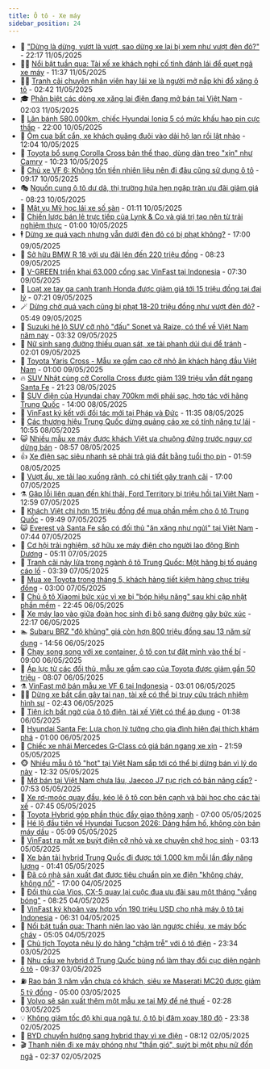 ```yaml
---
title: Ô tô - Xe máy
sidebar_position: 24
---
```


<!-- dantri-o-to-xe-may:START -->
- 🤡 [&quot;Dừng là dừng, vượt là vượt, sao dừng xe lại bị xem như vượt đèn đỏ?&quot;](https://dantri.com.vn/o-to-xe-may/dung-la-dung-vuot-la-vuot-sao-dung-xe-lai-bi-xem-nhu-vuot-den-do-20250511173248522.htm) - 22:17 11/05/2025
- 🧑‍💻 [Nổi bật tuần qua: Tài xế xe khách nghi cố tình đánh lái để quẹt ngã xe máy](https://dantri.com.vn/o-to-xe-may/noi-bat-tuan-qua-tai-xe-xe-khach-nghi-co-tinh-danh-lai-de-quet-nga-xe-may-20250511183039645.htm) - 11:37 11/05/2025
- 🧑‍💻 [Tranh cãi chuyện nhân viên hay lái xe là người mở nắp khi đổ xăng ô tô](https://dantri.com.vn/o-to-xe-may/tranh-cai-chuyen-nhan-vien-hay-lai-xe-la-nguoi-mo-nap-khi-do-xang-o-to-20250511093948138.htm) - 02:42 11/05/2025
- 🎓 [Phân biệt các dòng xe xăng lai điện đang mở bán tại Việt Nam](https://dantri.com.vn/o-to-xe-may/phan-biet-cac-dong-xe-xang-lai-dien-dang-mo-ban-tai-viet-nam-20250506143158481.htm) - 02:03 11/05/2025
- 🌊 [Lăn bánh 580.000km, chiếc Hyundai Ioniq 5 có mức khấu hao pin cực thấp](https://dantri.com.vn/o-to-xe-may/lan-banh-580000km-chiec-hyundai-ioniq-5-co-muc-khau-hao-pin-cuc-thap-20250510205139208.htm) - 22:00 10/05/2025
- 🥷 [Ôm cua bất cẩn, xe khách quăng đuôi vào dải hộ lan rồi lật nhào](https://dantri.com.vn/o-to-xe-may/om-cua-bat-can-xe-khach-quang-duoi-vao-dai-ho-lan-roi-lat-nhao-20250510184152373.htm) - 12:04 10/05/2025
- 🤩 [Toyota bổ sung Corolla Cross bản thể thao, dùng dàn treo &quot;xịn&quot; như Camry](https://dantri.com.vn/o-to-xe-may/toyota-bo-sung-corolla-cross-ban-the-thao-dung-dan-treo-xin-nhu-camry-20250510171935361.htm) - 10:23 10/05/2025
- 🫶 [Chủ xe VF 6: Không tốn tiền nhiên liệu nên đi đâu cũng sử dụng ô tô](https://dantri.com.vn/o-to-xe-may/chu-xe-vf-6-khong-ton-tien-nhien-lieu-nen-di-dau-cung-su-dung-o-to-20250510160401919.htm) - 09:17 10/05/2025
- 🎭 [Nguồn cung ô tô dư dả, thị trường hứa hẹn ngập tràn ưu đãi giảm giá](https://dantri.com.vn/o-to-xe-may/nguon-cung-o-to-du-da-thi-truong-hua-hen-ngap-tran-uu-dai-giam-gia-20250509155916150.htm) - 08:23 10/05/2025
- 🌁 [Mật vụ Mỹ học lái xe số sàn](https://dantri.com.vn/o-to-xe-may/mat-vu-my-hoc-lai-xe-so-san-20250509165033400.htm) - 01:11 10/05/2025
- 🦩 [Chiến lược bán lẻ trực tiếp của Lynk &amp; Co và giá trị tạo nên từ trải nghiệm thực](https://dantri.com.vn/o-to-xe-may/chien-luoc-ban-le-truc-tiep-cua-lynk-co-va-gia-tri-tao-nen-tu-trai-nghiem-thuc-20250509182422519.htm) - 01:00 10/05/2025
- 🕴 [Dừng xe quá vạch nhưng vẫn dưới đèn đỏ có bị phạt không?](https://dantri.com.vn/o-to-xe-may/dung-xe-qua-vach-nhung-van-duoi-den-do-co-bi-phat-khong-20250509160930433.htm) - 17:00 09/05/2025
- 🎡 [Sở hữu BMW R 18 với ưu đãi lên đến 220 triệu đồng](https://dantri.com.vn/o-to-xe-may/so-huu-bmw-r-18-voi-uu-dai-len-den-220-trieu-dong-20250509152123321.htm) - 08:23 09/05/2025
- 📝 [V-GREEN triển khai 63.000 cổng sạc VinFast tại Indonesia](https://dantri.com.vn/o-to-xe-may/v-green-trien-khai-63000-cong-sac-vinfast-tai-indonesia-20250509141141113.htm) - 07:30 09/05/2025
- 🧐 [Loạt xe tay ga cạnh tranh Honda được giảm giá tới 15 triệu đồng tại đại lý](https://dantri.com.vn/o-to-xe-may/loat-xe-tay-ga-canh-tranh-honda-duoc-giam-gia-toi-15-trieu-dong-tai-dai-ly-20250509121202758.htm) - 07:21 09/05/2025
- 🪄 [Dừng chờ quá vạch cũng bị phạt 18-20 triệu đồng như vượt đèn đỏ?](https://dantri.com.vn/o-to-xe-may/dung-cho-qua-vach-cung-bi-phat-18-20-trieu-dong-nhu-vuot-den-do-20250509121413722.htm) - 05:49 09/05/2025
- 🧰 [Suzuki hé lộ SUV cỡ nhỏ &quot;đấu&quot; Sonet và Raize, có thể về Việt Nam năm nay](https://dantri.com.vn/o-to-xe-may/suzuki-he-lo-suv-co-nho-dau-sonet-va-raize-co-the-ve-viet-nam-nam-nay-20250509102820968.htm) - 03:32 09/05/2025
- 🚀 [Nữ sinh sang đường thiếu quan sát, xe tải phanh dúi dụi để tránh](https://dantri.com.vn/o-to-xe-may/nu-sinh-sang-duong-thieu-quan-sat-xe-tai-phanh-dui-dui-de-tranh-20250509015600899.htm) - 02:01 09/05/2025
- 💪 [Toyota Yaris Cross - Mẫu xe gầm cao cỡ nhỏ ăn khách hàng đầu Việt Nam](https://dantri.com.vn/o-to-xe-may/toyota-yaris-cross-mau-xe-gam-cao-co-nho-an-khach-hang-dau-viet-nam-20250508191339860.htm) - 01:00 09/05/2025
- 🔥 [SUV Nhật cùng cỡ Corolla Cross được giảm 139 triệu vẫn đắt ngang Santa Fe](https://dantri.com.vn/o-to-xe-may/suv-nhat-cung-co-corolla-cross-duoc-giam-139-trieu-van-dat-ngang-santa-fe-20250508095022367.htm) - 21:23 08/05/2025
- 🐲 [SUV điện của Hyundai chạy 700km mới phải sạc, hợp tác với hãng Trung Quốc](https://dantri.com.vn/o-to-xe-may/suv-dien-cua-hyundai-chay-700km-moi-phai-sac-hop-tac-voi-hang-trung-quoc-20250508181931114.htm) - 14:00 08/05/2025
- 🌋 [VinFast ký kết với đối tác mới tại Pháp và Đức](https://dantri.com.vn/o-to-xe-may/vinfast-ky-ket-voi-doi-tac-moi-tai-phap-va-duc-20250508175332205.htm) - 11:35 08/05/2025
- 🤩 [Các thương hiệu Trung Quốc dừng quảng cáo xe có tính năng tự lái](https://dantri.com.vn/o-to-xe-may/cac-thuong-hieu-trung-quoc-dung-quang-cao-xe-co-tinh-nang-tu-lai-20250508092731375.htm) - 10:55 08/05/2025
- 😺 [Nhiều mẫu xe máy được khách Việt ưa chuộng đứng trước nguy cơ dừng bán](https://dantri.com.vn/o-to-xe-may/nhieu-mau-xe-may-duoc-khach-viet-ua-chuong-dung-truoc-nguy-co-dung-ban-20250507232902713.htm) - 08:57 08/05/2025
- 👍 [Xe điện sạc siêu nhanh sẽ phải trả giá đắt bằng tuổi thọ pin](https://dantri.com.vn/o-to-xe-may/xe-dien-sac-sieu-nhanh-se-phai-tra-gia-dat-bang-tuoi-tho-pin-20250507154633289.htm) - 01:59 08/05/2025
- 🎃 [Vượt ẩu, xe tải lao xuống rãnh, có chi tiết gây tranh cãi](https://dantri.com.vn/o-to-xe-may/vuot-au-xe-tai-lao-xuong-ranh-co-chi-tiet-gay-tranh-cai-20250507170241957.htm) - 17:00 07/05/2025
- ⚗️ [Gặp lỗi liên quan đến khí thải, Ford Territory bị triệu hồi tại Việt Nam](https://dantri.com.vn/o-to-xe-may/gap-loi-lien-quan-den-khi-thai-ford-territory-bi-trieu-hoi-tai-viet-nam-20250507145340657.htm) - 12:59 07/05/2025
- 🦄 [Khách Việt chi hơn 15 triệu đồng để mua phần mềm cho ô tô Trung Quốc](https://dantri.com.vn/o-to-xe-may/khach-viet-chi-hon-15-trieu-dong-de-mua-phan-mem-cho-o-to-trung-quoc-20250507160806153.htm) - 09:49 07/05/2025
- 😺 [Everest và Santa Fe sắp có đối thủ &quot;ăn xăng như ngửi&quot; tại Việt Nam](https://dantri.com.vn/o-to-xe-may/everest-va-santa-fe-sap-co-doi-thu-an-xang-nhu-ngui-tai-viet-nam-20250507094821762.htm) - 07:44 07/05/2025
- 💼 [Cơ hội trải nghiệm, sở hữu xe máy điện cho người lao động Bình Dương](https://dantri.com.vn/o-to-xe-may/co-hoi-trai-nghiem-so-huu-xe-may-dien-cho-nguoi-lao-dong-binh-duong-20250507115922002.htm) - 05:11 07/05/2025
- 💃 [Tranh cãi nảy lửa trong ngành ô tô Trung Quốc: Một hãng bị tố quảng cáo lố](https://dantri.com.vn/o-to-xe-may/tranh-cai-nay-lua-trong-nganh-o-to-trung-quoc-mot-hang-bi-to-quang-cao-lo-20250507101036713.htm) - 03:39 07/05/2025
- 🚀 [Mua xe Toyota trong tháng 5, khách hàng tiết kiệm hàng chục triệu đồng](https://dantri.com.vn/o-to-xe-may/mua-xe-toyota-trong-thang-5-khach-hang-tiet-kiem-hang-chuc-trieu-dong-20250507002844752.htm) - 03:00 07/05/2025
- 🤩 [Chủ ô tô Xiaomi bức xúc vì xe bị &quot;bóp hiệu năng&quot; sau khi cập nhật phần mềm](https://dantri.com.vn/o-to-xe-may/chu-o-to-xiaomi-buc-xuc-vi-xe-bi-bop-hieu-nang-sau-khi-cap-nhat-phan-mem-20250507054131328.htm) - 22:45 06/05/2025
- 💪 [Xe máy lao vào giữa đoàn học sinh đi bộ sang đường gây bức xúc](https://dantri.com.vn/o-to-xe-may/xe-may-lao-vao-giua-doan-hoc-sinh-di-bo-sang-duong-gay-buc-xuc-20250507013009365.htm) - 22:17 06/05/2025
- 🏊 [Subaru BRZ &quot;độ khủng&quot; giá còn hơn 800 triệu đồng sau 13 năm sử dụng](https://dantri.com.vn/o-to-xe-may/subaru-brz-do-khung-gia-con-hon-800-trieu-dong-sau-13-nam-su-dung-20250505113142888.htm) - 14:56 06/05/2025
- 💄 [Chạy song song với xe container, ô tô con tự đặt mình vào thế bí](https://dantri.com.vn/o-to-xe-may/chay-song-song-voi-xe-container-o-to-con-tu-dat-minh-vao-the-bi-20250506145249068.htm) - 09:00 06/05/2025
- 👺 [Áp lực từ các đối thủ, mẫu xe gầm cao của Toyota được giảm gần 50 triệu](https://dantri.com.vn/o-to-xe-may/ap-luc-tu-cac-doi-thu-mau-xe-gam-cao-cua-toyota-duoc-giam-gan-50-trieu-20250505141542584.htm) - 08:07 06/05/2025
- ⚗️ [VinFast mở bán mẫu xe VF 6 tại Indonesia](https://dantri.com.vn/o-to-xe-may/vinfast-mo-ban-mau-xe-vf-6-tai-indonesia-20250506094914838.htm) - 03:01 06/05/2025
- 🧑‍🏫 [Dừng xe bất cẩn gây tai nạn, tài xế có thể bị truy cứu trách nhiệm hình sự](https://dantri.com.vn/o-to-xe-may/dung-xe-bat-can-gay-tai-nan-tai-xe-co-the-bi-truy-cuu-trach-nhiem-hinh-su-20250506091903513.htm) - 02:43 06/05/2025
- 🦒 [Tiện ích bất ngờ của ô tô điện, tài xế Việt có thể áp dụng](https://dantri.com.vn/o-to-xe-may/tien-ich-bat-ngo-cua-o-to-dien-tai-xe-viet-co-the-ap-dung-20250505232917507.htm) - 01:38 06/05/2025
- 🐘 [Hyundai Santa Fe: Lựa chọn lý tưởng cho gia đình hiện đại thích khám phá](https://dantri.com.vn/o-to-xe-may/hyundai-santa-fe-lua-chon-ly-tuong-cho-gia-dinh-hien-dai-thich-kham-pha-20250505150432114.htm) - 01:00 06/05/2025
- 🧠 [Chiếc xe nhái Mercedes G-Class có giá bán ngang xe xịn](https://dantri.com.vn/o-to-xe-may/chiec-xe-nhai-mercedes-g-class-co-gia-ban-ngang-xe-xin-20250505172116168.htm) - 21:59 05/05/2025
- 🐵 [Nhiều mẫu ô tô &quot;hot&quot; tại Việt Nam sắp tới có thể bị dừng bán vì lý do này](https://dantri.com.vn/o-to-xe-may/nhieu-mau-o-to-hot-tai-viet-nam-sap-toi-co-the-bi-dung-ban-vi-ly-do-nay-20250505154906380.htm) - 12:32 05/05/2025
- 🤭 [Mở bán tại Việt Nam chưa lâu, Jaecoo J7 rục rịch có bản nâng cấp?](https://dantri.com.vn/o-to-xe-may/mo-ban-tai-viet-nam-chua-lau-jaecoo-j7-ruc-rich-co-ban-nang-cap-20250505132140090.htm) - 07:53 05/05/2025
- 🤠 [Xe rơ-moóc quay đầu, kéo lê ô tô con bên cạnh và bài học cho các tài xế](https://dantri.com.vn/o-to-xe-may/xe-ro-mooc-quay-dau-keo-le-o-to-con-ben-canh-va-bai-hoc-cho-cac-tai-xe-20250505121245273.htm) - 07:45 05/05/2025
- 🫶 [Toyota Hybrid góp phần thúc đẩy giao thông xanh](https://dantri.com.vn/o-to-xe-may/toyota-hybrid-gop-phan-thuc-day-giao-thong-xanh-20250505114455946.htm) - 07:00 05/05/2025
- 🚀 [Hé lộ đầu tiên về Hyundai Tucson 2026: Dáng hầm hố, không còn bản máy dầu](https://dantri.com.vn/o-to-xe-may/he-lo-dau-tien-ve-hyundai-tucson-2026-dang-ham-ho-khong-con-ban-may-dau-20250505114414758.htm) - 05:09 05/05/2025
- 🎊 [VinFast ra mắt xe buýt điện cỡ nhỏ và xe chuyên chở học sinh](https://dantri.com.vn/o-to-xe-may/vinfast-ra-mat-xe-buyt-dien-co-nho-va-xe-chuyen-cho-hoc-sinh-20250505100420897.htm) - 03:13 05/05/2025
- 🦄 [Xe bán tải hybrid Trung Quốc đi được tới 1.000 km mỗi lần đầy năng lượng](https://dantri.com.vn/o-to-xe-may/xe-ban-tai-hybrid-trung-quoc-di-duoc-toi-1000-km-moi-lan-day-nang-luong-20250505084054257.htm) - 01:41 05/05/2025
- 🥷 [Đã có nhà sản xuất đạt được tiêu chuẩn pin xe điện &quot;không cháy, không nổ&quot;](https://dantri.com.vn/o-to-xe-may/da-co-nha-san-xuat-dat-duoc-tieu-chuan-pin-xe-dien-khong-chay-khong-no-20250504210353679.htm) - 17:00 04/05/2025
- 🦏 [Đối thủ của Vios, CX-5 quay lại cuộc đua ưu đãi sau một tháng &quot;vắng bóng&quot;](https://dantri.com.vn/o-to-xe-may/doi-thu-cua-vios-cx-5-quay-lai-cuoc-dua-uu-dai-sau-mot-thang-vang-bong-20250504132708802.htm) - 08:25 04/05/2025
- 🤗 [VinFast ký khoản vay hợp vốn 190 triệu USD cho nhà máy ô tô tại Indonesia](https://dantri.com.vn/o-to-xe-may/vinfast-ky-khoan-vay-hop-von-190-trieu-usd-cho-nha-may-o-to-tai-indonesia-20250503203028361.htm) - 06:31 04/05/2025
- 🐲 [Nổi bật tuần qua: Thanh niên lao vào làn ngược chiều, xe máy bốc cháy](https://dantri.com.vn/o-to-xe-may/noi-bat-tuan-qua-thanh-nien-lao-vao-lan-nguoc-chieu-xe-may-boc-chay-20250504113401639.htm) - 05:05 04/05/2025
- 🤭 [Chủ tịch Toyota nêu lý do hãng &quot;chậm trễ&quot; với ô tô điện](https://dantri.com.vn/o-to-xe-may/chu-tich-toyota-neu-ly-do-hang-cham-tre-voi-o-to-dien-20250503200057880.htm) - 23:34 03/05/2025
- 🐻 [Nhu cầu xe hybrid ở Trung Quốc bùng nổ làm thay đổi cục diện ngành ô tô](https://dantri.com.vn/o-to-xe-may/nhu-cau-xe-hybrid-o-trung-quoc-bung-no-lam-thay-doi-cuc-dien-nganh-o-to-20250503163620388.htm) - 09:37 03/05/2025
- ⛽️ [Rao bán 3 năm vẫn chưa có khách, siêu xe Maserati MC20 được giảm 5 tỷ đồng](https://dantri.com.vn/o-to-xe-may/rao-ban-3-nam-van-chua-co-khach-sieu-xe-maserati-mc20-duoc-giam-5-ty-dong-20250503021803962.htm) - 05:00 03/05/2025
- 🫣 [Volvo sẽ sản xuất thêm một mẫu xe tại Mỹ để né thuế](https://dantri.com.vn/o-to-xe-may/volvo-se-san-xuat-them-mot-mau-xe-tai-my-de-ne-thue-20250503010358488.htm) - 02:28 03/05/2025
- 💡 [Không giảm tốc độ khi qua ngã tư, ô tô bị đâm xoay 180 độ](https://dantri.com.vn/o-to-xe-may/khong-giam-toc-do-khi-qua-nga-tu-o-to-bi-dam-xoay-180-do-20250503024840217.htm) - 23:38 02/05/2025
- 💪 [BYD chuyển hướng sang hybrid thay vì xe điện](https://dantri.com.vn/o-to-xe-may/byd-chuyen-huong-sang-hybrid-thay-vi-xe-dien-20250502110544306.htm) - 08:12 02/05/2025
- 🎬 [Thanh niên đi xe máy phóng như &quot;thần gió&quot;, suýt bị một phụ nữ đốn ngã](https://dantri.com.vn/o-to-xe-may/thanh-nien-di-xe-may-phong-nhu-than-gio-suyt-bi-mot-phu-nu-don-nga-20250502013708305.htm) - 02:37 02/05/2025<!-- dantri-o-to-xe-may:END -->
